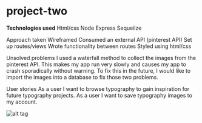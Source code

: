 # project-two

**Technologies used**
Html/css 
Node
Express 
Sequeilze 

Approach taken
Wireframed 
Consumed an external API (pinterest API)
Set up routes/views
Wrote functionality between routes
Styled using html/css

Unsolved problems 
I used a waterfall method to collect the images from the pinterest API. This makes my app run very slowly and causes my app to crash sporadically without warning. To fix this in the future, I would like to import the images into a database to fix those two problems.

User stories 
As a user I want to browse typography to gain inspiration for future typography projects.
As a user I want to save typography images to my account.

![alt tag](Desktop/IMG_1017.jpg)



